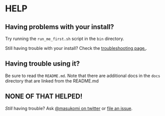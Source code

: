 # HELP

## Having problems with your install? 

Try running the `run_me_first.sh` script in the `bin` directory.

Still having trouble with your install? Check the 
[troubleshooting page.](https://github.com/masukomi/changelog_manager/blob/master/docs/troubleshooting.md).

## Having trouble using it?
Be sure to read the `README.md`. Note that there are additional docs in the
`docs` directory that are linked from the README.md

## NONE OF THAT HELPED!

_Still_ having trouble? Ask [@masukomi on twitter](https://twitter.com/masukomi)
or [file an issue](https://github.com/masukomi/changelog_manager/issues).

